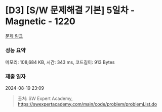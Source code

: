 # [D3] [S/W 문제해결 기본] 5일차 - Magnetic - 1220 

[문제 링크](https://swexpertacademy.com/main/code/problem/problemDetail.do?contestProbId=AV14hwZqABsCFAYD) 

### 성능 요약

메모리: 108,684 KB, 시간: 343 ms, 코드길이: 913 Bytes

### 제출 일자

2024-08-19 23:09



> 출처: SW Expert Academy, https://swexpertacademy.com/main/code/problem/problemList.do